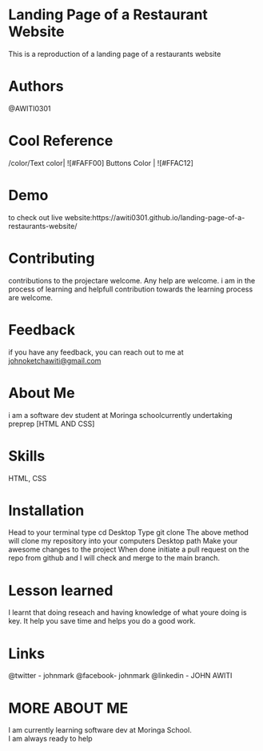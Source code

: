 <h1 align="cente">Landing Page of a Restaurant Website</h1>
This is a reproduction of a landing page of a restaurants website




<h1 align="centre"> Authors</h1> 
@AWITI0301

<h1 align="centre"> Cool Reference</h1>
/color/Text color| ![#FAFF00] Buttons Color | ![#FFAC12]

<h1 align="centre"> Demo</h1>
to check out live website:https://awiti0301.github.io/landing-page-of-a-restaurants-website/

<h1 align="centre"> Contributing</h1>
contributions to the projectare welcome. Any help are welcome.
i am in the process of learning and helpfull contribution towards the learning process are welcome.

<h1 align="centre"> Feedback</h1>

if you have any feedback, you can reach out to me at johnoketchawiti@gmail.com

<h1 align="centre"> About Me</h1>
i am a software dev student at Moringa schoolcurrently undertaking preprep [HTML AND CSS]

<h1 align="centre"> Skills</h1>

HTML, CSS

<h1 align="centre"> Installation</h1>

Head to your terminal type cd Desktop Type git clone The above method will clone my repository into your computers Desktop path Make your awesome changes to the project When done initiate a pull request on the repo from github and I will check and merge to the main branch.

<h1 align="centre"> Lesson learned</h1>
I learnt that doing reseach and having knowledge of what youre doing is key. It help you save time and helps you do a good work.

<h1 align="centre"> Links</h1>
@twitter - johnmark
@facebook- johnmark
@linkedin - JOHN AWITI


<h1 align="centre"> MORE ABOUT ME</h1>

I am currently learning software dev at Moringa School. <br>
I am always ready to help 